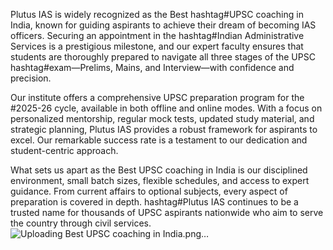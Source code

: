 Plutus IAS is widely recognized as the Best hashtag#UPSC coaching in India, known for guiding aspirants to achieve their dream of becoming IAS officers. Securing an appointment in the hashtag#Indian Administrative Services is a prestigious milestone, and our expert faculty ensures that students are thoroughly prepared to navigate all three stages of the UPSC hashtag#exam—Prelims, Mains, and Interview—with confidence and precision.

Our institute offers a comprehensive UPSC preparation program for the #2025-26 cycle, available in both offline and online modes. With a focus on personalized mentorship, regular mock tests, updated study material, and strategic planning, Plutus IAS provides a robust framework for aspirants to excel. Our remarkable success rate is a testament to our dedication and student-centric approach.

What sets us apart as the Best UPSC coaching in India is our disciplined environment, small batch sizes, flexible schedules, and access to expert guidance. From current affairs to optional subjects, every aspect of preparation is covered in depth. hashtag#Plutus IAS continues to be a trusted name for thousands of UPSC aspirants nationwide who aim to serve the country through civil services.
![Uploading Best UPSC coaching in India.png…]()

